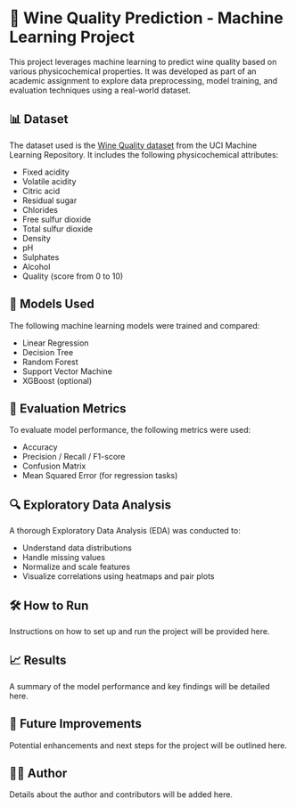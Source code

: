 # 🍷 Wine Quality Prediction - Machine Learning Project

This project leverages machine learning to predict wine quality based on various physicochemical properties. It was developed as part of an academic assignment to explore data preprocessing, model training, and evaluation techniques using a real-world dataset.

## 📊 Dataset

The dataset used is the [Wine Quality dataset](https://www.kaggle.com/datasets/uciml/red-wine-quality-cortez-et-al-2009) from the UCI Machine Learning Repository. It includes the following physicochemical attributes:

- Fixed acidity
- Volatile acidity
- Citric acid
- Residual sugar
- Chlorides
- Free sulfur dioxide
- Total sulfur dioxide
- Density
- pH
- Sulphates
- Alcohol
- Quality (score from 0 to 10)

## 🧠 Models Used

The following machine learning models were trained and compared:

- Linear Regression
- Decision Tree
- Random Forest
- Support Vector Machine
- XGBoost (optional)

## 🧪 Evaluation Metrics

To evaluate model performance, the following metrics were used:

- Accuracy
- Precision / Recall / F1-score
- Confusion Matrix
- Mean Squared Error (for regression tasks)

## 🔍 Exploratory Data Analysis

A thorough Exploratory Data Analysis (EDA) was conducted to:

- Understand data distributions
- Handle missing values
- Normalize and scale features
- Visualize correlations using heatmaps and pair plots

## 🛠️ How to Run

Instructions on how to set up and run the project will be provided here.

## 📈 Results

A summary of the model performance and key findings will be detailed here.

## 📌 Future Improvements

Potential enhancements and next steps for the project will be outlined here.

## 👨‍💻 Author

Details about the author and contributors will be added here.
